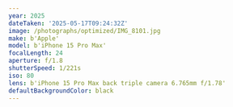 ```yaml
---
year: 2025
dateTaken: '2025-05-17T09:24:32Z'
image: /photographs/optimized/IMG_8101.jpg
make: b'Apple'
model: b'iPhone 15 Pro Max'
focalLength: 24
aperture: f/1.8
shutterSpeed: 1/221s
iso: 80
lens: b'iPhone 15 Pro Max back triple camera 6.765mm f/1.78'
defaultBackgroundColor: black
---
```

